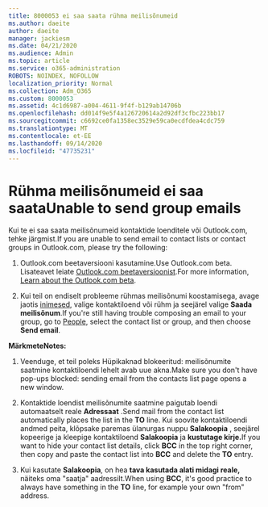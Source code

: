 ```yaml
---
title: 8000053 ei saa saata rühma meilisõnumeid
ms.author: daeite
author: daeite
manager: jackiesm
ms.date: 04/21/2020
ms.audience: Admin
ms.topic: article
ms.service: o365-administration
ROBOTS: NOINDEX, NOFOLLOW
localization_priority: Normal
ms.collection: Adm_O365
ms.custom: 8000053
ms.assetid: 4c1d6987-a004-4611-9f4f-b129ab14706b
ms.openlocfilehash: dd014f9e5f4a126720614a2d92df3cfbc223bb17
ms.sourcegitcommit: c6692ce0fa1358ec3529e59ca0ecdfdea4cdc759
ms.translationtype: MT
ms.contentlocale: et-EE
ms.lasthandoff: 09/14/2020
ms.locfileid: "47735231"
---
```

# <a name="unable-to-send-group-emails"></a><span data-ttu-id="c13d5-102">Rühma meilisõnumeid ei saa saata</span><span class="sxs-lookup"><span data-stu-id="c13d5-102">Unable to send group emails</span></span>

<span data-ttu-id="c13d5-103">Kui te ei saa saata meilisõnumeid kontaktide loenditele või Outlook.com, tehke järgmist.</span><span class="sxs-lookup"><span data-stu-id="c13d5-103">If you are unable to send email to contact lists or contact groups in Outlook.com, please try the following:</span></span>
  
1. <span data-ttu-id="c13d5-104">Outlook.com beetaversiooni kasutamine.</span><span class="sxs-lookup"><span data-stu-id="c13d5-104">Use Outlook.com beta.</span></span> <span data-ttu-id="c13d5-105">Lisateavet leiate [Outlook.com beetaversioonist](https://support.office.com/article/e2261c7f-d413-4084-8f22-21282f42d8cf).</span><span class="sxs-lookup"><span data-stu-id="c13d5-105">For more information, [Learn about the Outlook.com beta](https://support.office.com/article/e2261c7f-d413-4084-8f22-21282f42d8cf).</span></span>
    
2. <span data-ttu-id="c13d5-106">Kui teil on endiselt probleeme rühmas meilisõnumi koostamisega, avage jaotis [inimesed](https://outlook.live.com/people/), valige kontaktiloend või rühm ja seejärel valige **Saada meilisõnum**.</span><span class="sxs-lookup"><span data-stu-id="c13d5-106">If you're still having trouble composing an email to your group, go to [People](https://outlook.live.com/people/), select the contact list or group, and then choose **Send email**.</span></span>
    
 <span data-ttu-id="c13d5-107">**Märkmete**</span><span class="sxs-lookup"><span data-stu-id="c13d5-107">**Notes:**</span></span>
  
1. <span data-ttu-id="c13d5-108">Veenduge, et teil poleks Hüpikaknad blokeeritud: meilisõnumite saatmine kontaktiloendi lehelt avab uue akna.</span><span class="sxs-lookup"><span data-stu-id="c13d5-108">Make sure you don't have pop-ups blocked: sending email from the contacts list page opens a new window.</span></span>
    
2. <span data-ttu-id="c13d5-109">Kontaktide loendist meilisõnumite saatmine paigutab loendi automaatselt reale **Adressaat** .</span><span class="sxs-lookup"><span data-stu-id="c13d5-109">Send mail from the contact list automatically places the list in the **TO** line.</span></span> <span data-ttu-id="c13d5-110">Kui soovite kontaktiloendi andmed peita, klõpsake paremas ülanurgas nuppu **Salakoopia** , seejärel kopeerige ja kleepige kontaktiloend **Salakoopia** ja **kustutage kirje.**</span><span class="sxs-lookup"><span data-stu-id="c13d5-110">If you want to hide your contact list details, click **BCC** in the top right corner, then copy and paste the contact list into **BCC** and delete the **TO** entry.</span></span> 
    
3. <span data-ttu-id="c13d5-111">Kui kasutate **Salakoopia**, on hea **tava kasutada alati midagi reale,** näiteks oma "saatja" aadressilt.</span><span class="sxs-lookup"><span data-stu-id="c13d5-111">When using **BCC**, it's good practice to always have something in the **TO** line, for example your own "from" address.</span></span> 
    

